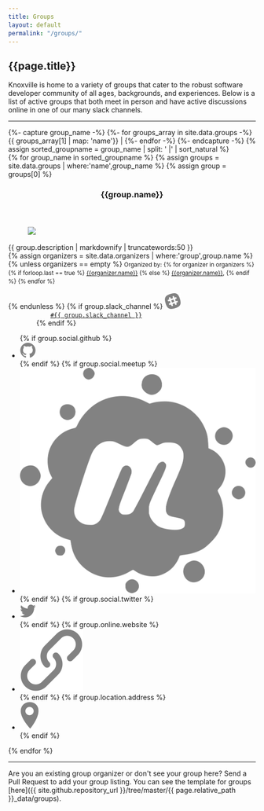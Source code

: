 ```yaml
---
title: Groups
layout: default
permalink: "/groups/"
---
```

## {{page.title}}

Knoxville is home to a variety of groups that cater to the robust software developer community of all ages, backgrounds, and experiences. Below is a list of active groups that both meet in person and have active discussions online in one of our many slack channels. 

<hr>
<!-- Ensure that groups are sorted alphabetically, not based on file name in `_data` folder -->
{%- capture group_name -%}
    {%- for groups_array in site.data.groups -%}
       {{ groups_array[1] | map: 'name'}} |
    {%- endfor -%}
{%- endcapture -%}
{% assign sorted_groupname = group_name | split: ' |' | sort_natural %}

<section class="cards">
{% for group_name in sorted_groupname %}
{% assign groups = site.data.groups | where:'name',group_name %}
{% assign group = groups[0] %}
<article class="card">
    <header class="card__title">
      <h3 id="{{group.name | url_encode }}">{{group.name}}</h3>
    </header>
    <figure class="card__image">
        <img src="{{group.image}}">
    </figure>
    <main class="card__description">
        {{ group.description | markdownify | truncatewords:50 }}
    </main> 
    <footer class="card__footer">
        {% assign organizers = site.data.organizers | where:'group',group.name %}
        {% unless organizers == empty %}
            <small class="organizers">Organized by: 
            {% for organizer in organizers %}
                {% if forloop.last == true %}
                    <a href="{{absolute.url}}/about/#{{ organizer.name | url_encode }}">{{organizer.name}}</a>
                {% else %}
                    <a href="{{absolute.url}}/about/#{{ organizer.name | url_encode }}">{{organizer.name}}</a>, 
                {% endif %}   
            {% endfor %}
        </small><br/><br/>
        {% endunless %}
        {% if group.slack_channel %}
        <img src="/assets/images/icons/icon-slack.svg" class="icon icon-slack">
        <code>
            <a href="https://knoxdevs.slack.com/messages/{{ group.slack_channel }}"  target="_blank" title="Join the conversation on the KnoxDevs slack in the {{ group.slack_channel }} channel!">#{{ group.slack_channel }}</a>
        </code>
        {% endif %}
        <ul>
            {% if group.social.github %}
            <li>
                <a href="https://github.com/{{ group.social.github }}" target="_blank"><img src="/assets/images/icons/icon-github.svg" class="icon icon-github"></a>
            </li>
            {% endif %}
            {% if group.social.meetup %}
            <li>
                <a href="https://meetup.com/{{ group.social.meetup }}" target="_blank">
                    <img src="/assets/images/icons/icon-meetup.svg" class="icon icon-meetup">
                </a>
            </li>
            {% endif %}
            {% if group.social.twitter %}
            <li>
                <a href="https://twitter.com/{{ group.social.twitter }}" target="_blank">
                    <img src="/assets/images/icons/icon-twitter.svg" class="icon icon-twitter">
                </a>
            </li>
            {% endif %}
            {% if group.online.website %}
            <li>
                <a href="{{ group.online.website }}" target="_blank">
                <img src="/assets/images/icons/icon-link.svg" class="icon icon-website">
                </a>
            </li>
            {% endif %}
            {% if group.location.address %}
            <li data-toggle="tooltip" data-placement="bottom" title="{{group.location.name}}">
                <a href="https://www.google.com/maps/place/{{ group.location.address | url_encode }}" target="_blank"><img src="/assets/images/icons/icon-location.svg" class="icon icon-location">
                </a>
            </li>
            {% endif %}
        </ul>
    </footer>
</article>
{% endfor %}
</section>

<hr />

<section id="update_the_list" markdown="1">
Are you an existing group organizer or don't see your group here? Send a Pull Request to add your group listing. You can see the template for groups [here]({{ site.github.repository_url }}/tree/master/{{ page.relative_path }}_data/groups).

</section>